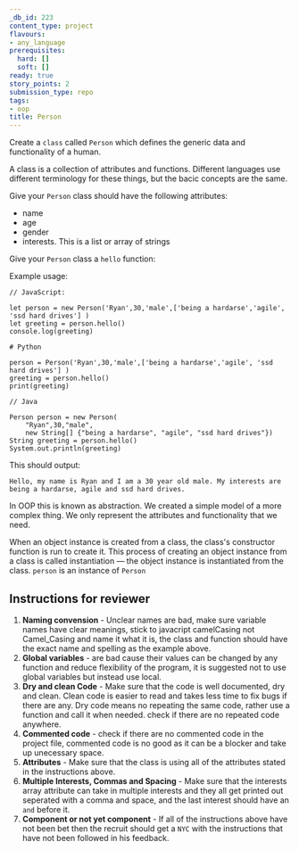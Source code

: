 ```yaml
---
_db_id: 223
content_type: project
flavours:
- any_language
prerequisites:
  hard: []
  soft: []
ready: true
story_points: 2
submission_type: repo
tags:
- oop
title: Person
---
```


Create a `class` called `Person` which defines the generic data and functionality of a human.

A class is a collection of attributes and functions. Different languages use different terminology for these things, but the bacic concepts are the same.

Give your `Person` class should have the following attributes:

- name
- age
- gender
- interests. This is a list or array of strings

Give your `Person` class a `hello` function:

Example usage:

```
// JavaScript:

let person = new Person('Ryan',30,'male',['being a hardarse','agile', 'ssd hard drives'] )
let greeting = person.hello()
console.log(greeting)
```

```
# Python

person = Person('Ryan',30,'male',['being a hardarse','agile', 'ssd hard drives'] )
greeting = person.hello()
print(greeting)
```

```
// Java

Person person = new Person(
    "Ryan",30,"male",
    new String[] {"being a hardarse", "agile", "ssd hard drives"})
String greeting = person.hello()
System.out.println(greeting)
```

This should output:

```
Hello, my name is Ryan and I am a 30 year old male. My interests are being a hardarse, agile and ssd hard drives.
```

In OOP this is known as abstraction. We created a simple model of a more complex thing. We only represent the attributes and functionality that we need.

When an object instance is created from a class, the class's constructor function is run to create it. This process of creating an object instance from a class is called instantiation — the object instance is instantiated from the class. `person` is an instance of `Person`

## Instructions for reviewer

1. **Naming convension** - Unclear names are bad, make sure variable names have clear meanings, stick to javacript camelCasing not Camel_Casing and name it what it is, the class and function should have the exact name and spelling as the example above.
2. **Global variables** - are bad cause their values can be changed by any function and reduce flexibility of the program, it is suggested not to use global variables but instead use local.
3. **Dry and clean Code** - Make sure that the code is well documented, dry and clean. Clean code is easier to read and takes less time to fix bugs if there are any. Dry code means no repeating the same code, rather use a function and call it when needed. check if there are no repeated code anywhere.
4. **Commented code** - check if there are no commented code in the project file, commented code is no good as it can be a blocker and take up unecessary space.
5. **Attributes** - Make sure that the class is using all of the attributes stated in the instructions above.
6. **Multiple Interests, Commas and Spacing** - Make sure that the interests array attribute can take in multiple interests and they all get printed out seperated with a comma and space, and the last interest should have an ``and`` before it.
7. **Component or not yet component** - If all of the instructions above have not been bet then the recruit should get a ``NYC`` with the instructions that have not been followed in his feedback.
